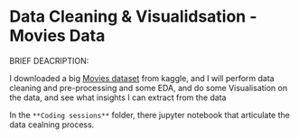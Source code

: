 # Data Cleaning & Visualidsation - Movies Data

BRIEF DEACRIPTION:

I downloaded a big [Movies dataset](/DataSet/README.md) from kaggle, and I will perform data cleaning and pre-processing and some EDA, and do some Visualisation on the data, and see what insights I can extract from the data

In the `**Coding sessions**` folder, there jupyter notebook that articulate the data cealning process.
